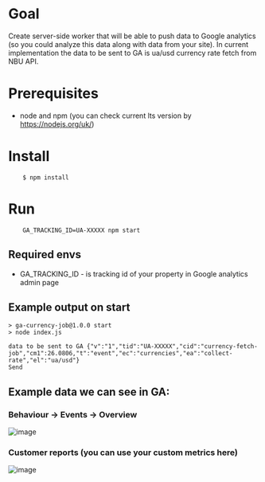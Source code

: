 # Goal
Create server-side worker that will be able to push data to Google analytics (so you could analyze this data along with data from your site).
In current implementation the data to be sent to GA is ua/usd currency rate fetch from NBU API.

# Prerequisites
* node and npm (you can check current lts version by https://nodejs.org/uk/)

# Install

```
    $ npm install
```

# Run
```
    GA_TRACKING_ID=UA-XXXXX npm start
```

## Required envs
* GA_TRACKING_ID - is tracking id of your property in Google analytics admin page

## Example output on start

```
> ga-currency-job@1.0.0 start
> node index.js

data to be sent to GA {"v":"1","tid":"UA-XXXXX","cid":"currency-fetch-job","cm1":26.0806,"t":"event","ec":"currencies","ea":"collect-rate","el":"ua/usd"}
Send
```

## Example data we can see in GA:
### Behaviour -> Events -> Overview
![image](https://user-images.githubusercontent.com/19594637/140818540-db47279d-3258-49e9-acbb-5d6f9c1ef1af.png)
### Customer reports (you can use your custom metrics here)
![image](https://user-images.githubusercontent.com/19594637/140818656-3cf75c59-75f7-4e35-9d4e-1f91b59e11a4.png)
